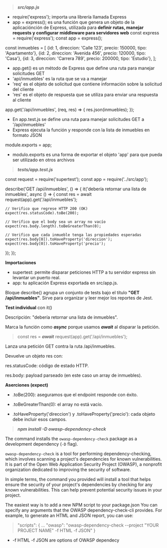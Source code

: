 > ***src/app.js***

- require('express'); importa una librería llamada Express 
- app = express(); es una función que genera un objeto de la aplicaciónción de Express, utilizada para **definir rutas, manejar requests y configurar middleware para servidores web**
const express = require('express');
const app = express();

const inmuebles = [
    {id: 1, direccion: 'Calle 123', precio: 150000, tipo: 'Apartamento'},
    {id: 2, direccion: 'Avenida 456', precio: 120000, tipo: 'Casa'},
    {id: 3, direccion: 'Carrera 789', precio: 200000, tipo: 'Estudio'},
];

- app.get() es un método de Express que define una ruta para manejar solicitudes GET
- 'api/inmuebles' es la ruta que se va a manejar
- 'req' es el objeto de solicitud que contiene información sobre la solicitud del cliente
- 'res' es el objeto de respuesta que se utiliza para enviar una respuesta al cliente

app.get('/api/inmuebles', (req, res) => {
    res.json(inmuebles);
});

- En app.test.js se define una ruta para manejar solicitudes GET a '/api/inmuebles'
- Express ejecuta la función y responde con la lista de inmuebles en formato JSON

module.exports = app;
- modulo.exports es una forma de exportar el objeto 'app' para que pueda ser utilizado en otros archivos



> ***tests/app.test.js***

const request = require('supertest');
const app     = require('../src/app');

describe('GET /api/inmuebles', () => {
  it('debería retornar una lista de inmuebles', async () => {
    const res = await request(app).get('/api/inmuebles');

    // Verifico que regrese HTTP 200 (OK)
    expect(res.statusCode).toBe(200);

    // Verifico que el body sea un array no vacío
    expect(res.body.length).toBeGreaterThan(0);

    // Verifico que cada inmueble tenga las propiedades esperadas
    expect(res.body[0]).toHaveProperty('direccion');
    expect(res.body[0]).toHaveProperty('precio');
  });
});


**Importaciones**

- supertest: permite disparar peticiones HTTP a tu servidor express sin levantar un puerto real.
- app: tu aplicación Express exportada en src/app.js.

Bloque describe() agrupa un conjunto de tests bajo el título **"GET /api/inmuebles"**. Sirve para organizar y leer mejor los reportes de Jest.

**Test individual** con it()

Descripción: "debería retornar una lista de inmuebles".

Marca la función como ***async*** porque usamos ***await*** al disparar la petición.

> const res = ***await*** request(app).get('/api/inmuebles');

Lanza una petición GET contra la ruta /api/inmuebles.

Devuelve un objeto res con:

res.statusCode: código de estado HTTP.

res.body: payload parseado (en este caso un array de inmuebles).

**Aserciones (expect)**

- .toBe(200): aseguramos que el endpoint responde con éxito.

- .toBeGreaterThan(0): el array no está vacío.

- .toHaveProperty('direccion') y .toHaveProperty('precio'): cada objeto debe incluir esos campos.




> ***npm install -D owasp-dependency-check***

The command installs the `owasp-dependency-check` package as a development dependency (`-D` flag).

`owasp-dependency-check` is a tool for performing dependency-checking, which involves scanning a project's dependencies for known vulnerabilities. It is part of the Open Web Application Security Project (OWASP), a nonprofit organization dedicated to improving the security of software.

In simple terms, the command you provided will install a tool that helps ensure the security of your project's dependencies by checking for any known vulnerabilities. This can help prevent potential security issues in your project.

The easiest way is to add a new NPM script to your package.json
You can specify any arguments that the OWASP dependency-check-cli provides. For example, to generate an HTML and JSON report, you can use:

> "scripts": {
>   ...
>  "owasp": "owasp-dependency-check --project \"YOUR PROJECT NAME\" -f HTML -f JSON"
> }

- -f HTML -f JSON are options of OWASP dependecy